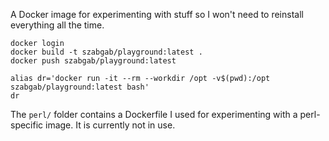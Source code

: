 A Docker image for experimenting with stuff so I won't need to reinstall everything all the time.


```
docker login
docker build -t szabgab/playground:latest .
docker push szabgab/playground:latest
```

```
alias dr='docker run -it --rm --workdir /opt -v$(pwd):/opt szabgab/playground:latest bash'
dr
```



The `perl/` folder contains a Dockerfile I used for experimenting with a perl-specific image. It is currently not in use.
